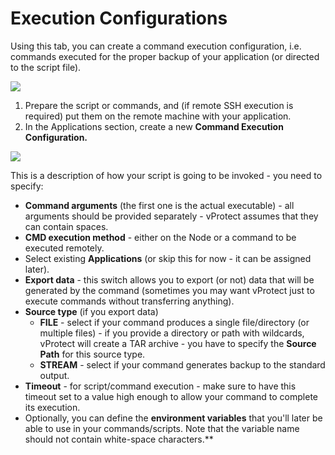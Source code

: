 # Execution Configurations

Using this tab, you can create a command execution configuration, i.e. commands executed for the proper backup of your application \(or directed to the script file\).

![](../../.gitbook/assets/applications-execution-configurations.jpg)

1. Prepare the script or commands, and \(if remote SSH execution is required\) put them on the remote machine with your application.
2. In the Applications section, create a new **Command Execution Configuration.**

![](../../.gitbook/assets/applications-execution-configurations-create-command.jpg)

This is a description of how your script is going to be invoked - you need to specify:

* **Command arguments** \(the first one is the actual executable\) - all arguments should be provided separately - vProtect assumes that they can contain spaces.
* **CMD execution method** - either on the Node or a command to be executed remotely.
* Select existing **Applications** \(or skip this for now - it can be assigned later\).
* **Export data** - this switch allows you to export \(or not\) data that will be generated by the command \(sometimes you may want vProtect just to execute commands without transferring anything\).
* **Source type** \(if you export data\)
  * **FILE** - select if your command produces a single file/directory \(or multiple files\) - if you provide a directory or path with wildcards, vProtect will create a TAR archive - you have to specify the **Source Path** for this source type.
  * **STREAM** - select if your command generates backup to the standard output.
* **Timeout** - for script/command execution - make sure to have this timeout set to a value high enough to allow your command to complete its execution.
* Optionally, you can define the **environment variables** that you'll later be able to use in your commands/scripts. Note that the variable name should not contain white-space characters.\*\*

